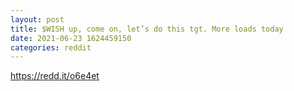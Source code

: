 ```yaml
--- 
layout: post 
title: $WISH up, come on, let’s do this tgt. More loads today 
date: 2021-06-23 1624459150 
categories: reddit 
--- 
```

https://redd.it/o6e4et